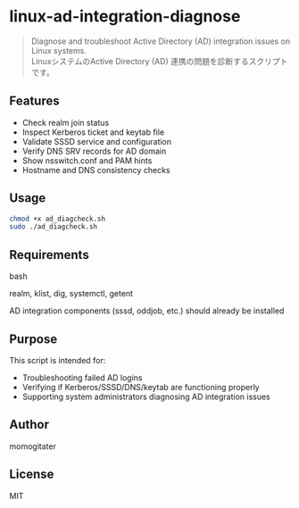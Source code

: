 # linux-ad-integration-diagnose

> Diagnose and troubleshoot Active Directory (AD) integration issues on Linux systems.  
> LinuxシステムのActive Directory (AD) 連携の問題を診断するスクリプトです。

## Features

- Check realm join status
- Inspect Kerberos ticket and keytab file
- Validate SSSD service and configuration
- Verify DNS SRV records for AD domain
- Show nsswitch.conf and PAM hints
- Hostname and DNS consistency checks

## Usage

```bash
chmod +x ad_diagcheck.sh
sudo ./ad_diagcheck.sh
```

## Requirements
bash

realm, klist, dig, systemctl, getent

AD integration components (sssd, oddjob, etc.) should already be installed

## Purpose
This script is intended for:

- Troubleshooting failed AD logins
- Verifying if Kerberos/SSSD/DNS/keytab are functioning properly
- Supporting system administrators diagnosing AD integration issues

## Author
momogitater

## License
MIT
